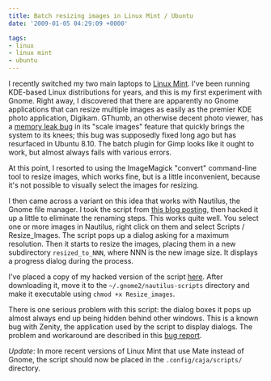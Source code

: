 ```yaml
---
title: Batch resizing images in Linux Mint / Ubuntu
date: '2009-01-05 04:29:09 +0000'

tags:
- linux
- linux mint
- ubuntu
---
```

I recently switched my two main laptops to [Linux Mint](http://www.linuxmint.com).  I've been running KDE-based Linux distributions for years, and this is my first experiment with Gnome.  Right away, I discovered that there are apparently no Gnome applications that can resize multiple images as easily as the premier KDE photo application, Digikam.  GThumb, an otherwise decent photo viewer, has a [memory leak bug](http://bugzilla.gnome.org/show_bug.cgi?id=349576) in its "scale images" feature that quickly brings the system to its knees; this bug was supposedly fixed long ago but has resurfaced in Ubuntu 8.10.  The batch plugin for Gimp looks like it ought to work, but almost always fails with various errors.

At this point, I resorted to using the ImageMagick "convert" command-line tool to resize images, which works fine, but is a little inconvenient, because it's not possible to visually select the images for resizing.

I then came across a variant on this idea that works with Nautilus, the Gnome file manager.  I took the script from [this blog posting](http://rhosgobel.blogspot.com/2006/07/bulk-resizing-and-renaming-images-in.html), then hacked it up a little to eliminate the renaming steps.  This works quite well.  You select one or more images in Nautilus, right click on them and select Scripts / Resize_Images.  The script pops up a dialog asking for a maximum resolution.  Then it starts to resize the images, placing them in a new subdirectory `resized_to_NNN`, where NNN is the new image size.  It displays a progress dialog during the process.

I've placed a copy of my hacked version of the script [here](/downloads/Resize_images).  After downloading it, move it to the `~/.gnome2/nautilus-scripts` directory and make it executable using `chmod +x Resize_images`.

There is one serious problem with this script: the dialog boxes it pops up almost always end up being hidden behind other windows.  This is a known bug with Zenity, the application used by the script to display dialogs.  The problem and workaround are described in this [bug report](https://bugs.launchpad.net/zenity/+bug/272083).

*Update*: In more recent versions of Linux Mint that use Mate instead of Gnome, the
script should now be placed in the `.config/caja/scripts/` directory.
